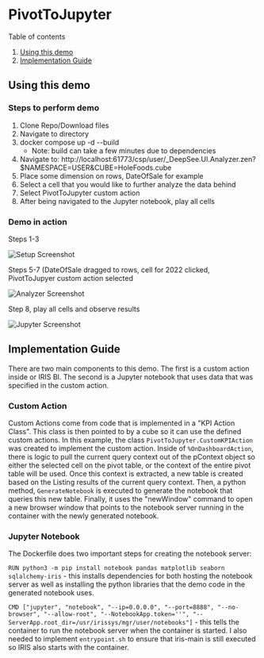 # PivotToJupyter
Table of contents
  1. [Using this demo](#using-this-demo)
  2. [Implementation Guide](#implementation-guide)

## Using this demo
### Steps to perform demo
1) Clone Repo/Download files
2) Navigate to directory
3) docker compose up -d --build
    - Note: build can take a few minutes due to dependencies
4) Navigate to: http://localhost:61773/csp/user/_DeepSee.UI.Analyzer.zen?$NAMESPACE=USER&CUBE=HoleFoods.cube
5) Place some dimension on rows, DateOfSale for example
6) Select a cell that you would like to further analyze the data behind
7) Select PivotToJupyter custom action
8) After being navigated to the Jupyter notebook, play all cells


### Demo in action
Steps 1-3

![Setup Screenshot](https://github.com/psteiwer/PivotToJupyter/blob/main/Assets/Demo1.PNG)

Steps 5-7 (DateOfSale dragged to rows, cell for 2022 clicked, PivotToJupyer custom action selected

![Analyzer Screenshot](https://github.com/psteiwer/PivotToJupyter/blob/main/Assets/Demo2.PNG)

Step 8, play all cells and observe results

![Jupyter Screenshot](https://github.com/psteiwer/PivotToJupyter/blob/main/Assets/Demo3.PNG)

## Implementation Guide

There are two main components to this demo. The first is a custom action inside or IRIS BI. The second is a Jupyter notebook that uses data that was specified in the custom action.

### Custom Action
Custom Actions come from code that is implemented in a "KPI Action Class". This class is then pointed to by a cube so it can use the defined custom actions. In this example, the class ```PivotToJupyter.CustomKPIAction``` was created to implement the custom action. Inside of ```%OnDashboardAction```, there is logic to pull the current query context out of the pContext object so either the selected cell on the pivot table, or the context of the entire pivot table will be used. Once this context is extracted, a new table is created based on the Listing results of the current query context. Then, a python method, ```GenerateNotebook``` is executed to generate the notebook that queries this new table. Finally, it uses the "newWindow" command to open a new browser window that points to the notebook server running in the container with the newly generated notebook.

### Jupyter Notebook
The Dockerfile does two important steps for creating the notebook server:

```RUN python3 -m pip install notebook pandas matplotlib seaborn sqlalchemy-iris``` - this installs dependencies for both hosting the notebook server as well as installing the python libraries that the demo code in the generated notebook uses.

```CMD ["jupyter", "notebook", "--ip=0.0.0.0", "--port=8888", "--no-browser", "--allow-root", "--NotebookApp.token=''", "--ServerApp.root_dir=/usr/irissys/mgr/user/notebooks"]``` - this tells the container to run the notebook server when the container is started. I also needed to implement ```entrypoint.sh``` to ensure that iris-main is still executed so IRIS also starts with the container.

